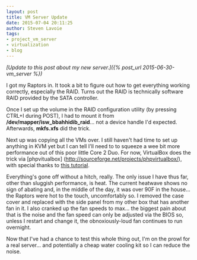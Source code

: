 ```yaml
---
layout: post
title: VM Server Update
date: 2015-07-04 20:11:25
author: Steven Lavoie
tags:
- project_vm_server
- virtualization
- blog
---
```


*[Update to this post about my new server.]({% post_url 2015-06-30-vm_server %})*

I got my Raptors in. It took a bit to figure out how to get everything working correctly, especially the RAID. Turns out the RAID is technically software RAID provided by the SATA controller. 

Once I set up the volume in the RAID configuration utility (by pressing CTRL+I during POST), I had to mount it from **/dev/mapper/isw\_bbahhidib\_raid**... not a device handle I'd expected. Afterwards, **mkfs.xfs** did the trick.

Next up was copying all the VMs over. I still haven't had time to set up anything in KVM yet but I can tell I'll need to to squeeze a wee bit more performance out of this poor little Core 2 Duo. For now, VirtualBox does the trick via [phpvitualbox]  (http://sourceforge.net/projects/phpvirtualbox/), with special thanks to [this tutorial](http://www.tecmint.com/install-phpvirtualbox-to-manage-virtualbox-virtual-machines-centos-debian-ubuntu/).
<!--more-->
Everything's gone off without a hitch, really. The only issue I have thus far, other than sluggish performance, is heat. The current heatwave shows no sign of abating and, in the middle of the day, it was over 90F in the house... the Raptors were hot to the touch, uncomfortably so. I removed the case cover and replaced with the side panel from my other box that has another fan in it. I also cranked up the fan speeds to max... the biggest pain about that is the noise and the fan speed can only be adjusted via the BIOS so, unless I restart and change it, the obnoxiously-loud fan continues to run overnight.

Now that I've had a chance to test this whole thing out, I'm on the prowl for a real server... and potentially a cheap water cooling kit so I can reduce the noise.
